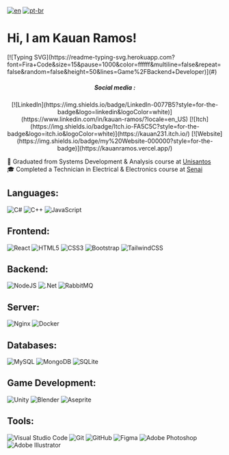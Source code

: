 [![en](https://img.shields.io/badge/lang-en-red.svg)](https://github.com/Kauan231/Kauan231/blob/main/README.md)
[![pt-br](https://img.shields.io/badge/lang-pt--br-green.svg)](https://github.com/Kauan231/Kauan231/blob/main/README.pt-br.md)

<h1> Hi, I am Kauan Ramos! </h1>
[![Typing SVG](https://readme-typing-svg.herokuapp.com?font=Fira+Code&size=15&pause=1000&color=ffffff&multiline=false&repeat=false&random=false&height=50&lines=Game%2FBackend+Developer)](#)

<div align='center'>
<h5> Social media : </h5>
[![LinkedIn](https://img.shields.io/badge/LinkedIn-0077B5?style=for-the-badge&logo=linkedin&logoColor=white)](https://www.linkedin.com/in/kauan-ramos/?locale=en_US)
[![Itch](https://img.shields.io/badge/Itch.io-FA5C5C?style=for-the-badge&logo=itch.io&logoColor=white)](https://kauan231.itch.io/)
[![Website](https://img.shields.io/badge/my%20Website-000000?style=for-the-badge)](https://kauanramos.vercel.app/)
</div>

:blue_book: Graduated from Systems Development & Analysis course at <a href="https://www.unisantos.br/" /> Unisantos </a>
<br>
:mortar_board: Completed a Technician in Electrical & Electronics course at <a href="https://santos.sp.senai.br/" /> Senai </a>

## Languages:

![C#](https://img.shields.io/badge/c%23-%23239120.svg?style=for-the-badge&logo=csharp&logoColor=white)
![C++](https://img.shields.io/badge/c++-%2300599C.svg?style=for-the-badge&logo=c%2B%2B&logoColor=white)
![JavaScript](https://img.shields.io/badge/javascript-%23323330.svg?style=for-the-badge&logo=javascript&logoColor=%23F7DF1E)

## Frontend:

![React](https://img.shields.io/badge/react-%2320232a.svg?style=for-the-badge&logo=react&logoColor=%2361DAFB)
![HTML5](https://img.shields.io/badge/html5-%23E34F26.svg?style=for-the-badge&logo=html5&logoColor=white)
![CSS3](https://img.shields.io/badge/css3-%231572B6.svg?style=for-the-badge&logo=css3&logoColor=white)
![Bootstrap](https://img.shields.io/badge/bootstrap-%238511FA.svg?style=for-the-badge&logo=bootstrap&logoColor=white)
![TailwindCSS](https://img.shields.io/badge/tailwindcss-%2338B2AC.svg?style=for-the-badge&logo=tailwind-css&logoColor=white)

## Backend:

![NodeJS](https://img.shields.io/badge/node.js-6DA55F?style=for-the-badge&logo=node.js&logoColor=white)
![.Net](https://img.shields.io/badge/.NET-5C2D91?style=for-the-badge&logo=.net&logoColor=white)
![RabbitMQ](https://img.shields.io/badge/Rabbitmq-FF6600?style=for-the-badge&logo=rabbitmq&logoColor=white)

## Server:

![Nginx](https://img.shields.io/badge/nginx-%23009639.svg?style=for-the-badge&logo=nginx&logoColor=white)
![Docker](https://img.shields.io/badge/docker-%230db7ed.svg?style=for-the-badge&logo=docker&logoColor=white)

## Databases:

![MySQL](https://img.shields.io/badge/mysql-4479A1.svg?style=for-the-badge&logo=mysql&logoColor=white)
![MongoDB](https://img.shields.io/badge/MongoDB-%234ea94b.svg?style=for-the-badge&logo=mongodb&logoColor=white)
![SQLite](https://img.shields.io/badge/sqlite-%2307405e.svg?style=for-the-badge&logo=sqlite&logoColor=white)

## Game Development:

![Unity](https://img.shields.io/badge/unity-%23000000.svg?style=for-the-badge&logo=unity&logoColor=white)
![Blender](https://img.shields.io/badge/blender-%23F5792A.svg?style=for-the-badge&logo=blender&logoColor=white)
![Aseprite](https://img.shields.io/badge/Aseprite-FFFFFF?style=for-the-badge&logo=Aseprite&logoColor=#7D929E)

## Tools:

![Visual Studio Code](https://img.shields.io/badge/Visual%20Studio%20Code-0078d7.svg?style=for-the-badge&logo=visual-studio-code&logoColor=white)
![Git](https://img.shields.io/badge/git-%23F05033.svg?style=for-the-badge&logo=git&logoColor=white)
![GitHub](https://img.shields.io/badge/github-%23121011.svg?style=for-the-badge&logo=github&logoColor=white)
![Figma](https://img.shields.io/badge/figma-%23F24E1E.svg?style=for-the-badge&logo=figma&logoColor=white)
![Adobe Photoshop](https://img.shields.io/badge/adobe%20photoshop-%2331A8FF.svg?style=for-the-badge&logo=adobe%20photoshop&logoColor=white)
![Adobe Illustrator](https://img.shields.io/badge/adobe%20illustrator-%23FF9A00.svg?style=for-the-badge&logo=adobe%20illustrator&logoColor=white)

